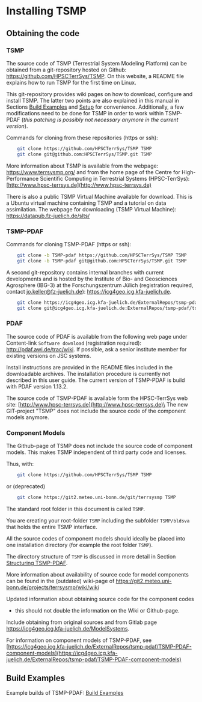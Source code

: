 # Installing TSMP #

## Obtaining the code ##

### TSMP

The source code of TSMP (Terrestrial System Modeling Platform) can be obtained from a git-repository hosted on Github:
<https://github.com/HPSCTerrSys/TSMP>. On this website, a README file explains how to run TSMP for the first time on Linux.

This git-repository provides wiki pages on how to download, configure and install TSMP. The latter two points are also explained in this manual in Sections [Build Examples](#build-examples) and [Setup](./setup_examples.md) for 
convenience. Additionally, a few modifications need to be done for TSMP in order to work within TSMP-PDAF (*this patching is possibly not necessary anymore in the current version*).

Commands for cloning from these repositories (https or ssh):

```bash
	git clone https://github.com/HPSCTerrSys/TSMP TSMP
	git clone git@github.com:HPSCTerrSys/TSMP.git TSMP
```

More information about TSMP is available from the webpage:
<https://www.terrsysmp.org/>
and from the home page of the Centre for High-Performance Scientific Computing in Terrestrial Systems (HPSC-TerrSys):
[http://www.hpsc-terrsys.de](http://www.hpsc-terrsys.de)

There is also a public TSMP Virtual Machine available for download. This is a Ubuntu virtual machine containing TSMP and a tutorial on data assimilation. The webpage for downloading (TSMP Virtual Machine): <https://datapub.fz-juelich.de/slts/>

### TSMP-PDAF

Commands for cloning TSMP-PDAF (https or ssh):
```bash
	git clone -b TSMP-pdaf https://github.com/HPSCTerrSys/TSMP TSMP
	git clone -b TSMP-pdaf git@github.com:HPSCTerrSys/TSMP.git TSMP
```

A second git-repository contains internal branches with current developments and is hosted by the Institute of Bio- and Geosciences
Agrosphere (IBG-3) at the Forschungszentrum Jülich (registration required, contact jo.keller@fz-juelich.de):
<https://icg4geo.icg.kfa-juelich.de>. 
```bash
	git clone https://icg4geo.icg.kfa-juelich.de/ExternalRepos/tsmp-pdaf/tsmp.git TSMP
	git clone git@icg4geo.icg.kfa-juelich.de:ExternalRepos/tsmp-pdaf/tsmp.git TSMP
```



### PDAF

The source code of PDAF is available from the following web page under Content-link `Software download` (registration required):
<http://pdaf.awi.de/trac/wiki>. If possible, ask a senior institute member for existing versions on JSC systems.

Install instructions are provided in the README files included in the downloadable archives. The installation procedure is currently not described in this user guide. The current version of TSMP-PDAF is build with PDAF version 1.13.2.

The source code of TSMP-PDAF is available form the HPSC-TerrSys web site: [http://www.hpsc-terrsys.de](http://www.hpsc-terrsys.de)\ The
new GIT-project "TSMP\" does not include the source code of the component models anymore.

### Component Models

The Github-page of TSMP does not include the source code of component models. This makes TSMP independent of third party code and licenses.

Thus, with:

``` bash
	git clone https://github.com/HPSCTerrSys/TSMP TSMP
```

or (deprecated)

``` bash
	git clone https://git2.meteo.uni-bonn.de/git/terrsysmp TSMP
```

The standard root folder in this document is called `TSMP`.

You are creating your root-folder `TSMP` including the subfolder `TSMP/bldsva` that holds the entire TSMP interface.

All the source codes of component models should ideally be placed into one installation directory (for example the root folder `TSMP`).

The directory structure of `TSMP` is discussed in more detail in Section [Structuring TSMP-PDAF](./structure.md).

More information about availability of source code for model components can be found in the (outdated) wiki-page of
<https://git2.meteo.uni-bonn.de/projects/terrsysmp/wiki/wiki>

Updated information about obtaining source code for the component codes
- this should not double the information on the Wiki or Github-page.

Include obtaining from original sources and from Gitlab page
<https://icg4geo.icg.kfa-juelich.de/ModelSystems>.

For information on component models of TSMP-PDAF, see
[https://icg4geo.icg.kfa-juelich.de/ExternalRepos/tsmp-pdaf/TSMP-PDAF-component-models](https://icg4geo.icg.kfa-juelich.de/ExternalRepos/tsmp-pdaf/TSMP-PDAF-component-models)

## Build Examples ##

Example builds of TSMP-PDAF: [Build Examples](./build_examples.md)
